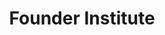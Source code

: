 ---
facebook: https://facebook.com/FounderInstitute
googleplus: http://plus.google.com/u/0/115584559843893023937
instagram: http://instagram.com/founding
linkedin: http://linkedin.com/company/the-founder-institute
logohandle: fico
sort: fi
title: Founder Institute
twitter: https://x.com/founding
website: https://fi.co/
youtube: https://youtube.com/c/founderinstitute
---